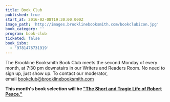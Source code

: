 ```yaml
---
title: Book Club
published: true
start_at: 2016-02-08T19:30:00.000Z
image_path: 'http://images.brooklinebooksmith.com/bookclubicon.jpg'
book_category: ''
program: book-club
ticketed: false
book_isbn:
  - '9781476731919'
---
```


The Brookline Booksmith Book Club meets the second Monday of every month, at 7:30 pm downstairs in our Writers and Readers Room. No need to sign up, just show up. To contact our moderator, email&nbsp;[bookclub@brooklinebooksmith.com](javascript:void(location.href='mailto:'+String.fromCharCode(98,111,111,107,99,108,117,98,64,98,114,111,111,107,108,105,110,101,98,111,111,107,115,109,105,116,104,46,99,111,109)+'?subject=brookline%20booksmith%20Book%20Club'))

**This month's book selection will be ["The Short and Tragic Life of Robert Peace."](http://www.brooklinebooksmith-shop.com/book/9781476731919)**